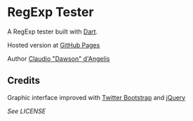 # RegExp Tester

A RegExp tester built with [Dart](http://www.dartlang.org).

Hosted version at [GitHub Pages](http://claudiodangelis.github.com/dart_regexp_tester/)

Author [Claudio "Dawson" d'Angelis](http://www.claudiodangelis.it/about)

## Credits

Graphic interface improved with [Twitter Bootstrap](twitter.github.com/bootstrap) and [jQuery](http://jquery.com)

_See LICENSE_